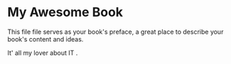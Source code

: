 # My Awesome Book

This file file serves as your book's preface, a great place to describe your book's content and ideas.



It' all my lover about IT .

